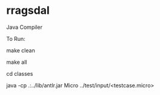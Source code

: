 rragsdal
========

Java Compiler



To Run:

make clean

make all

cd classes

java -cp .:../lib/antlr.jar Micro ../test/input/<testcase.micro> 
